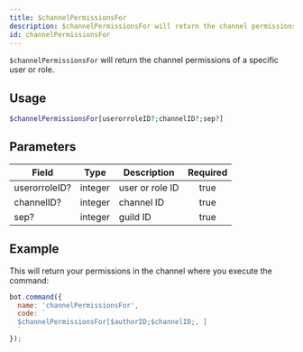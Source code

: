 ```yaml
---
title: $channelPermissionsFor 
description: $channelPermissionsFor will return the channel permissions of a specific user or role.
id: channelPermissionsFor
---
```


`$channelPermissionsFor` will return the channel permissions of a specific user or role.

## Usage

```php
$channelPermissionsFor[userorroleID?;channelID?;sep?]
```

## Parameters 


| Field         | Type    | Description     | Required |
| ------------- | ------- | --------------- |:--------:|
| userorroleID? | integer | user or role ID |    true   |
| channelID?    | integer | channel ID      |    true   |
| sep?          | integer | guild ID        |    true   |


## Example

This will return your permissions in the channel where you execute the command:

```javascript
bot.command({
  name: 'channelPermissionsFor',
  code: `
  $channelPermissionsFor[$authorID;$channelID;, ]
  `
});
```
